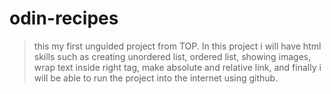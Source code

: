# odin-recipes

>this my first unguided project from TOP. In this project i will have html skills such as creating unordered list, ordered list, showing images, wrap text inside right tag, make absolute and relative link, and finally i will be able to run the project into the internet using github.